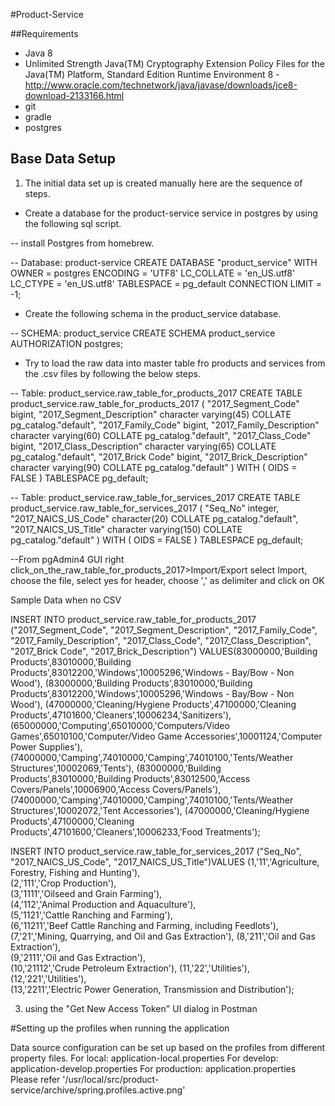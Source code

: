 #Product-Service

##Requirements

* Java 8
* Unlimited Strength Java(TM) Cryptography Extension Policy Files
  for the Java(TM) Platform, Standard Edition Runtime Environment 8 - 
  http://www.oracle.com/technetwork/java/javase/downloads/jce8-download-2133166.html
* git
* gradle
* postgres

## Base Data Setup

1. The initial data set up is created manually here are the sequence of steps.

* Create a database for the product-service service in postgres by using the following sql script.

-- install Postgres from homebrew.


-- Database: product-service
CREATE DATABASE "product_service"
    WITH
    OWNER = postgres
    ENCODING = 'UTF8'
    LC_COLLATE = 'en_US.utf8'
    LC_CTYPE = 'en_US.utf8'
    TABLESPACE = pg_default
    CONNECTION LIMIT = -1;

* Create the following schema in the product_service database.

-- SCHEMA: product_service
CREATE SCHEMA product_service
    AUTHORIZATION postgres;

* Try to load the raw data into master table fro products and services from the .csv files by following the below steps.

-- Table: product_service.raw_table_for_products_2017
CREATE TABLE product_service.raw_table_for_products_2017
(
    "2017_Segment_Code" bigint,
    "2017_Segment_Description" character varying(45) COLLATE pg_catalog."default",
    "2017_Family_Code" bigint,
    "2017_Family_Description" character varying(60) COLLATE pg_catalog."default",
    "2017_Class_Code" bigint,
    "2017_Class_Description" character varying(65) COLLATE pg_catalog."default",
    "2017_Brick Code" bigint,
    "2017_Brick_Description" character varying(90) COLLATE pg_catalog."default"
)
WITH (
    OIDS = FALSE
)
TABLESPACE pg_default;

-- Table: product_service.raw_table_for_services_2017
CREATE TABLE product_service.raw_table_for_services_2017
(
    "Seq_No" integer,
    "2017_NAICS_US_Code" character(20) COLLATE pg_catalog."default",
    "2017_NAICS_US_Title" character varying(150) COLLATE pg_catalog."default"
)
WITH (
    OIDS = FALSE
)
TABLESPACE pg_default;

--From pgAdmin4 GUI right click_on_the_raw_table_for_products_2017>Import/Export
select Import, choose the file, select yes for header, choose ',' as delimiter  and click on OK

Sample Data when no CSV

INSERT INTO product_service.raw_table_for_products_2017 ("2017_Segment_Code",
    "2017_Segment_Description",
    "2017_Family_Code",
    "2017_Family_Description",
    "2017_Class_Code",
    "2017_Class_Description",
    "2017_Brick Code",
    "2017_Brick_Description") VALUES(83000000,'Building Products',83010000,'Building Products',83012200,'Windows',10005296,'Windows - Bay/Bow - Non Wood'),
(83000000,'Building Products',83010000,'Building Products',83012200,'Windows',10005296,'Windows - Bay/Bow - Non Wood'),
(47000000,'Cleaning/Hygiene Products',47100000,'Cleaning Products',47101600,'Cleaners',10006234,'Sanitizers'),
(65000000,'Computing',65010000,'Computers/Video Games',65010100,'Computer/Video Game Accessories',10001124,'Computer Power Supplies'),
(74000000,'Camping',74010000,'Camping',74010100,'Tents/Weather Structures',10002069,'Tents'),
(83000000,'Building Products',83010000,'Building Products',83012500,'Access Covers/Panels',10006900,'Access Covers/Panels'),
(74000000,'Camping',74010000,'Camping',74010100,'Tents/Weather Structures',10002072,'Tent Accessories'),
(47000000,'Cleaning/Hygiene Products',47100000,'Cleaning Products',47101600,'Cleaners',10006233,'Food Treatments');


INSERT INTO product_service.raw_table_for_services_2017 ("Seq_No",
"2017_NAICS_US_Code",
"2017_NAICS_US_Title")VALUES
(1,'11','Agriculture, Forestry, Fishing and Hunting'),	 	 	 
(2,'111','Crop Production'),	 	 	 
(3,'1111','Oilseed and Grain Farming'),	 	 	 
(4,'112','Animal Production and Aquaculture'),	 	 	 
(5,'1121','Cattle Ranching and Farming'),	 	 	 
(6,'11211','Beef Cattle Ranching and Farming, including Feedlots'),
(7,'21','Mining, Quarrying, and Oil and Gas Extraction'),
(8,'211','Oil and Gas Extraction'),	 	 	 
(9,'2111','Oil and Gas Extraction'),	 	 	 
(10,'21112','Crude Petroleum Extraction'),
(11,'22','Utilities'),	 	 	 
(12,'221','Utilities'),	 	 	 
(13,'2211','Electric Power Generation, Transmission and Distribution');

3. using the "Get New Access Token" UI dialog in Postman

#Setting up the profiles when running the application

Data source configuration can be set up based on the profiles from different property files.
For local: application-local.properties
For develop: application-develop.properties
For production: application.properties
Please refer '/usr/local/src/product-service/archive/spring.profiles.active.png'

